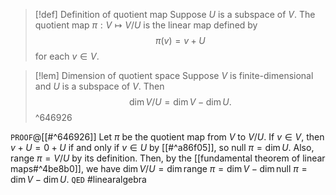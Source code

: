 > [!def] Definition of quotient map
> Suppose $U$ is a subspace of $V$. The quotient map $\pi : V \mapsto V / U$ is the linear map defined by $$\pi(v) = v + U$$ for each $v \in V$.

> [!lem] Dimension of quotient space
> Suppose $V$ is finite-dimensional and $U$ is a subspace of $V$. Then $$\dim V / U = \dim V - \dim U.$$^646926

`PROOF`@[[#^646926]]
Let $\pi$ be the quotient map from $V$ to $V / U$. If $v \in V$, then $v + U = 0 + U$ if and only if $v \in U$ by [[#^a86f05]], so $\text{null } \pi = \dim U$. Also, $\text{range } \pi = V / U$ by its definition. Then, by the [[fundamental theorem of linear maps#^4be8b0]], we have $\dim V / U = \dim \text{range } \pi = \dim V - \dim \text{null } \pi = \dim V - \dim U$.
`QED`
#linearalgebra